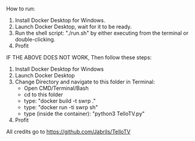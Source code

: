 How to run:

1. Install Docker Desktop for Windows.
2. Launch Docker Desktop, wait for it to be ready.
3. Run the shell script: "./run.sh" by either executing from the terminal or double-clicking.
4. Profit

IF THE ABOVE DOES NOT WORK, Then follow these steps:

1. Install Docker Desktop for Windows
2. Launch Docker Desktop
3. Change Directory and navigate to this folder in Terminal:
    - Open CMD/Terminal/Bash
    - cd to this folder
    - type: "docker build -t swrp ."
    - type: "docker run -ti swrp sh"
    - type (inside the container): "python3 TelloTV.py"
4. Profit

All credits go to https://github.com/Jabrils/TelloTV